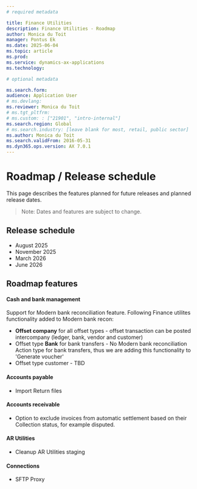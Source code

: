 ```yaml
---
# required metadata

title: Finance Utilities
description: Finance Utilities - Roadmap
author: Monica du Toit
manager: Pontus Ek
ms.date: 2025-06-04
ms.topic: article
ms.prod: 
ms.service: dynamics-ax-applications
ms.technology: 

# optional metadata

ms.search.form:  
audience: Application User
# ms.devlang: 
ms.reviewer: Monica du Toit
# ms.tgt_pltfrm: 
# ms.custom: : ["21901", "intro-internal"]
ms.search.region: Global
# ms.search.industry: [leave blank for most, retail, public sector]
ms.author: Monica du Toit
ms.search.validFrom: 2016-05-31
ms.dyn365.ops.version: AX 7.0.1
---
```


# 	Roadmap / Release schedule

This page describes the features planned for future releases and planned release dates.

> Note: Dates and features are subject to change.


## Release schedule

- August 2025
- November 2025
- March 2026
- June 2026


## Roadmap features

#### Cash and bank management
Support for Modern bank reconciliation feature. Following Finance utilites functionality added to Modern bank recon:
- **Offset company** for all offset types - offset transaction can be posted intercompany (ledger, bank, vendor and customer)
- Offset type **Bank** for bank transfers - No Modern bank reconciliation Action type for bank transfers, thus we are adding this functionality to 'Generate voucher'
- Offset type customer - TBD

#### Accounts payable 
- Import Return files

#### Accounts receivable
- Option to exclude invoices from automatic settlement based on their Collection status, for example disputed.

#### AR Utilities
- Cleanup AR Utilities staging

#### Connections
- SFTP Proxy




